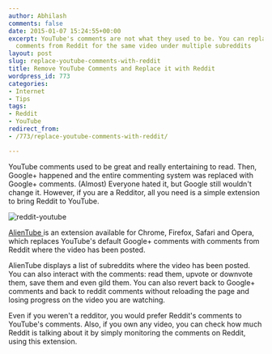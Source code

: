 ```yaml
---
author: Abhilash
comments: false
date: 2015-01-07 15:24:55+00:00
excerpt: YouTube's comments are not what they used to be. You can replace them with
  comments from Reddit for the same video under multiple subreddits
layout: post
slug: replace-youtube-comments-with-reddit
title: Remove YouTube Comments and Replace it with Reddit
wordpress_id: 773
categories:
- Internet
- Tips
tags:
- Reddit
- YouTube
redirect_from:
- /773/replace-youtube-comments-with-reddit/

---
```


YouTube comments used to be great and really entertaining to read. Then, Google+ happened and the entire commenting system was replaced with Google+ comments. (Almost) Everyone hated it, but Google still wouldn't change it. However, if you are a Redditor, all you need is a simple extension to bring Reddit to YouTube.

![reddit-youtube](https://techcovered.github.io/images/reddit-youtube.png)



[AlienTube ](http://alientube.co/)is an extension available for Chrome, Firefox, Safari and Opera, which replaces YouTube's default Google+ comments with comments from Reddit where the video has been posted.

AlienTube displays a list of subreddits where the video has been posted. You can also interact with the comments: read them, upvote or downvote them, save them and even gild them. You can also revert back to Google+ comments and back to reddit comments without reloading the page and losing progress on the video you are watching.

Even if you weren't a redditor, you would prefer Reddit's comments to YouTube's comments. Also, if you own any video, you can check how much Reddit is talking about it by simply monitoring the comments on Reddit, using this extension.
